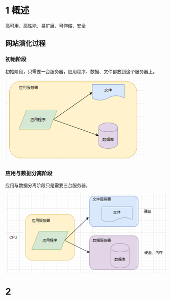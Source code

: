 # 1 概述
高可用、高性能、易扩展、可伸缩、安全

## 网站演化过程
### 初始阶段

初始阶段，只需要一台服务器，应用程序、数据、文件都放到这个服务器上。

![title](https://raw.githubusercontent.com/pallcard/noteImg/master/noteImg/2020/04/18/1587188749219-1587188749406.png)

### 应用与数据分离阶段

应用与数据分离阶段只是需要三台服务器，

![title](https://raw.githubusercontent.com/pallcard/noteImg/master/noteImg/2020/04/18/1587188818467-1587188818469.png)

# 2 